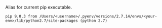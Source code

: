 Alias for current pip executable.

```$ pyenv pip --version
pip 9.0.3 from /Users/<username>/.pyenv/versions/2.7.14/envs/<your-env>/lib/python2.7/site-packages (python 2.7)
```
